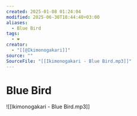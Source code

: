 ```yaml
---
created: 2025-01-08 01:24:04
modified: 2025-06-30T18:44:40+03:00
aliases:
  - Blue Bird
tags:
  - ❤
creator:
  - "[[@Ikimonogakari]]"
source: ""
SourceFile: "[[Ikimonogakari - Blue Bird.mp3]]"
---
```


# Blue Bird

![[Ikimonogakari - Blue Bird.mp3]]

